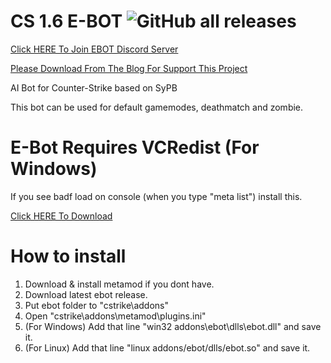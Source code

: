 # CS 1.6 E-BOT ![GitHub all releases](https://img.shields.io/github/downloads/EfeDursun125/CS-EBOT/total)
[Click HERE To Join EBOT Discord Server](http://discord.gg/v7PesBamXt)

[Please Download From The Blog For Support This Project](https://ebots-for-cs.blogspot.com/)


AI Bot for Counter-Strike based on SyPB

This bot can be used for default gamemodes, deathmatch and zombie.


# E-Bot Requires VCRedist (For Windows)
If you see badf load on console (when you type "meta list") install this.

[Click HERE To Download](https://aka.ms/vs/17/release/vc_redist.x86.exe)

# How to install
1. Download & install metamod if you dont have.
2. Download latest ebot release.
3. Put ebot folder to "cstrike\addons"
4. Open "cstrike\addons\metamod\plugins.ini"
5. (For Windows) Add that line "win32 addons\ebot\dlls\ebot.dll" and save it.
6. (For Linux) Add that line "linux addons/ebot/dlls/ebot.so" and save it.
